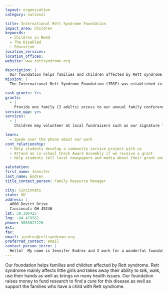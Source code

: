 ```yaml
---
layout: organization
category: national

title: International Rett Syndrome Foundation
impact_area: Children
keywords: 
  - Children in Need
  - The Disabled
  - Education
location_services: 
location_offices: 
website: www.rettsyndrome.org

description: |
  Our foundation helps families and children affected by Rett syndrome.  Rett syndrome mainly affects little girls and takes away their ability to talk, walk, use their hands as well as brings on many health issues.  Our foundation raises money to fund research to find a cure for this disease as well as support the families who have a child with Rett syndrome.
mission: |
  The International Rett Syndrome Foundation (IRSF) was established in July 2007 through the strategic merger of the Rett Syndrome Research Foundation and the International Rett Syndrome Association. IRSF funds research for treatments and a cure for Rett syndrome while enhancing the overall quality of life for those living with Rett syndrome by providing information, programs, and services. IRSF coordinates, cultivates, accelerates, and funds research that will produce a cure for Rett syndrome and reveal and develop treatments that will make the lives of people living with Rett syndrome richer and free of pain and discomfort. IRSF also assists families of individuals living with Rett syndrome and advocates for and raises awareness about individuals with Rett Syndrome.

cash_grants: Yes
grants: 
  - |
    Provide one family (2 adults) access to our annual family conference which provides information and resources to parents, caregivers and educators.  Parents consider this conference invaluable and life changing.  One child with Rett syndrome will also be enrolled in the conference's respite program where the child will participate in activities specifically designed for her.  Value $500
service_opp: yes
services: 
  - |
    Children may volunteer at local fundraisers such as our signature fundraising program, the Strollathon.

learn: 
  - Speak over the phone about our work
cont_relationship: 
  - Help students develop a community service project with us
  - Attend an in-school Check Award Assembly if we receive a grant
  - Help students tell local newspapers and media about their grant and/or project with us

salutation: 
first_name: Jennifer
last_name: Endres
title_contact_person: Family Resource Manager

city: Cincinnati
state: OH
address: |
  4600 Devitt Drive  
  Cincinnati OH 45246
lat: 39.306425
lng: -84.470562
phone: 5083622220
ext: 
fax: 
email: jendres@rettsyndrome.org
preferred_contact: email
contact_person_intro: |
  Hello!  My name is Jennifer Endres and I work for a wonderful foundation called the International Rett Syndrome Foundation.  We raise money to fund research so that we can someday find a cure to end this terrible disease that affects mostly girls.  We also support families who have a child with Rett syndrome.  I have a 8 year old daughter, Jillian, with Rett syndrome.  She is so beautiful and happy yet cannot walk, talk, use her hands or even play with a toy!  Girls with Rett syndrome are smart and understand what is going on around them.  They are "stuck" inside their bodies waiting to be cured.  They all have beautiful eyes and contagious smiles and giggles.
---
```

Our foundation helps families and children affected by Rett syndrome.  Rett syndrome mainly affects little girls and takes away their ability to talk, walk, use their hands as well as brings on many health issues.  Our foundation raises money to fund research to find a cure for this disease as well as support the families who have a child with Rett syndrome.